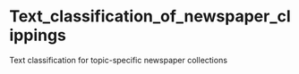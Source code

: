 # Text_classification_of_newspaper_clippings
Text classification for topic-specific newspaper collections
